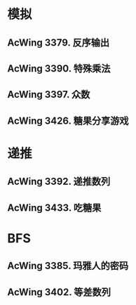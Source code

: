 # 模拟
## AcWing 3379. 反序输出

## AcWing 3390. 特殊乘法

## AcWing 3397. 众数

## AcWing 3426. 糖果分享游戏


# 递推

## AcWing 3392. 递推数列

## AcWing 3433. 吃糖果


# BFS

## AcWing 3385. 玛雅人的密码

## AcWing 3402. 等差数列
